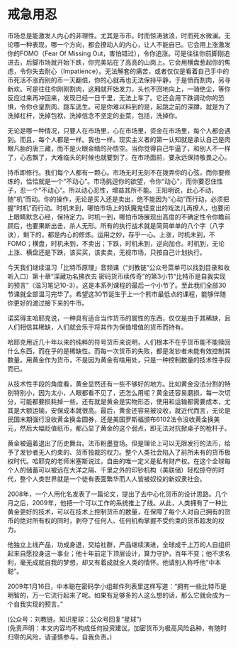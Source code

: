 # 戒急用忍

市场总是能激发人内心的非理性。尤其是币市。时而惊涛骇浪，时而死水微澜。无论哪一种表现，哪一个方向，都会撩动人的内心，让人不能自已。它会用上涨激发你的FOMO（Fear Of Missing Out，害怕错过），令你追涨。可是往往你前脚刚追进去，后脚市场就开始下跌，你完美站在了高高的山岗上。它会用横盘惹起你的焦虑，令你失去耐心（Impatience）。无法解套的痛苦，或者仅仅是看着自己手中的币死活不涨而别的币一天翻倍，你的心就再也无法保持平静，于是愤而割肉，另寻新欢。可是往往你刚刚割肉，这厢就开始发力，头也不回地向上，一骑绝尘，等你反应过来再冲回来，发现已经一日千里，无法上车了。它还会用下跌调动你的恐惧，令你仓皇割肉、跳车逃生。可是你难以料到的是，起跳之前的深蹲，就是为了洗掉杠杆，洗掉包袱，洗掉信念不坚定的韭菜，包括，洗掉你。

无论是哪一种情况，只要人在市场里，心在市场里，资金在市场里，每个人都会遇到。而且，每个人都是一样。我也一样。现实主义者的第一认知就是承认自己是肉眼凡胎的唐三藏，而不是火眼金睛的孙悟空。当你觉得自己牛逼了，和别人不一样了，心态飘了，大难临头的时候也就要到了。在市场面前，要永远保持敬畏之心。

持币即修行。我们每个人都有一颗心。市场无时无刻不在拨弄你的心弦，而你要修炼的，恰恰就是一个“不动心”。市场挑逗你的欲望，令你“动心”，而你要忍住性子，忍一个“不动心”。所以动心忍性，增益其所不能。王阳明说，此心不动，随“机”而动。你的操作，无论是买入还是卖出，绝不能因为“心动”而行动，必须把握“时机”而行动。时机未到，哪怕市场上的妖魔鬼怪变出的戏法儿再撩人，也要闭上眼睛默念心经，保持定力。时机一到，哪怕市场展现出高度的不确定性令你瞻前顾后，也要果断出击，杀人无形。所有的执行战术就是简简单单的八个字（八字诀），剩下的，都是内心的修炼。运用之妙，存乎一心。上涨，时机未到，不FOMO；横盘，时机未到，不卖出；下跌，时机未到，逆向加仓。时机到，无论上涨、横盘还是下跌，该买买，该卖卖，无视市场，只按自己计划执行。

今天我们继续温习「比特币原理」音频课（“刘教链”公众号菜单可以找到目录和收听入口）第十章“深藏功名拂衣去 密码货币续传奇”的第3小节“比特币是自我实现的预言”（温习笔记10-3）。这是本系列课程的最后一个小节了。至此我们全部30节课就全部温习完毕了。希望这30节诞生于上一个熊市最低点的课程，能够伴随你更好的渡过接下来的牛市。

诺奖得主哈耶克说，一种具有适合当作货币的属性的东西，仅仅是由于其稀缺，且人们相信其稀缺，人们就会乐于将其作为保值增值的货币而持有。

哈耶克用近几十年以来的纯粹的符号货币来说明，人们根本不在乎货币能不能赎回什么东西，而在乎的是稀缺性。而每一次货币的失败，都是发钞者未能有效控制其数量。用黄金作为货币，不是因为黄金有啥用处，只是一种控制数量的技术性手段而已。

从技术性手段的角度看，黄金显然还有一些不够好的地方。比如黄金没法分割的特别特别小，因为太小，人眼都看不见了，还怎么用呢？黄金还容易磨损，每一次切分，可能都要损耗掉一些。还有就是黄金是实物形态，使用和运输都需要成本，尤其是大额运输，安保成本就很高。最后，黄金还容易被没收，就近代而言，无论是民国末期强行没收黄金换金圆券，还是美国罗斯福颁布6102法令没收黄金换美元，然后大幅贬值纸币，都凸显了黄金的这个弱点，即无法对抗掀桌子的枪杆子。

黄金被逼着退出了历史舞台。法币粉墨登场。但是理论上可以无限发行的法币，给予了发钞者无人约束的、货币独裁的权力。整个人类社会陷入了前所未有的货币极权时代。哈耶克的老师米塞斯说过，自由的唯一定义是私有财产权。在这个全球每个人的储蓄可以被远在大洋之隔、千里之外的印钞机构（美联储）轻松掠夺的时代，整个人类世界就是一个徒有表面繁华而人人皆被奴役的新奴隶社会。

2008年，一个人用化名发表了一篇论文，提出了去中心化货币的设计思路。几个月之后，2009年，他把一个可以工作的系统推上了线。从此，人类拥有了一种比黄金更好的技术，可以在技术上控制货币的数量，在保障了每个人对自己拥有的货币的绝对所有权的同时，剥夺了任何人、任何机构掌握不受约束的货币超发的权力。

他独立上线产品，功成身退，交给社群，产品继续演进，全球成千上万的人自组织起来自愿投身这一事业；他十年前定下顶层设计，算力守护，百年不变；他不求名利，毫无成就自我的梦想，却又有着成就全人类的情怀。他请别人称呼他“中本聪”。

2009年1月16日，中本聪在密码学小组邮件列表里这样写道：“拥有一些比特币是明智的，万一它流行起来了呢。如果有足够多的人这么想的话，那么它就会成为一个自我实现的预言。”

(公众号：刘教链。知识星球：公众号回复“星球”) \
(免责声明：本文内容均不构成任何投资建议。加密货币为极高风险品种，有随时归零的风险，请谨慎参与，自我负责。)
